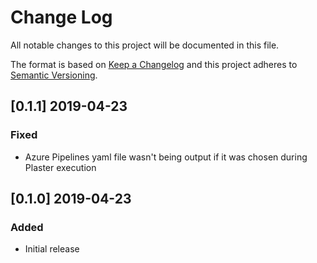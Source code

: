 # Change Log

All notable changes to this project will be documented in this file.

The format is based on [Keep a Changelog](http://keepachangelog.com/)
and this project adheres to [Semantic Versioning](http://semver.org/).

## [0.1.1] 2019-04-23

### Fixed

- Azure Pipelines yaml file wasn't being output if it was chosen during Plaster execution

## [0.1.0] 2019-04-23

### Added

- Initial release
